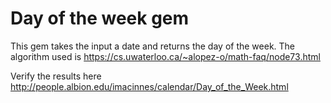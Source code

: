 # Day of the week gem
This gem takes the input a date and returns the day of the week. 
The algorithm used is https://cs.uwaterloo.ca/~alopez-o/math-faq/node73.html

Verify the results here http://people.albion.edu/imacinnes/calendar/Day_of_the_Week.html
